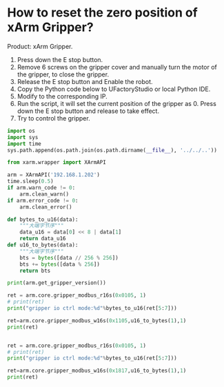 # How to reset the zero position of xArm Gripper?

Product: xArm Gripper.

1. Press down the E stop button.
2. Remove 6 screws on the gripper cover and manually turn the motor of the gripper, to close the gripper.
3. Release the E stop button and Enable the robot.
4. Copy the Python code below to UFactoryStudio or local Python IDE.
5. Modify to the corresponding IP.
6. Run the script, it will set the current position of the gripper as 0. Press down the E stop button and release to take effect.
7. Try to control the gripper.&#x20;

```python
import os
import sys
import time
sys.path.append(os.path.join(os.path.dirname(__file__), '../../..'))

from xarm.wrapper import XArmAPI

arm = XArmAPI('192.168.1.202')
time.sleep(0.5)
if arm.warn_code != 0:
    arm.clean_warn()
if arm.error_code != 0:
    arm.clean_error()

def bytes_to_u16(data):
    """大端字节序"""
    data_u16 = data[0] << 8 | data[1]
    return data_u16
def u16_to_bytes(data):
    """大端字节序"""
    bts = bytes([data // 256 % 256])
    bts += bytes([data % 256])
    return bts

print(arm.get_gripper_version())

ret = arm.core.gripper_modbus_r16s(0x0105, 1)
# print(ret)
print("gripper io ctrl mode:%d"%bytes_to_u16(ret[5:7]))

ret=arm.core.gripper_modbus_w16s(0x1105,u16_to_bytes(1),1)
print(ret)


ret = arm.core.gripper_modbus_r16s(0x0105, 1)
# print(ret)
print("gripper io ctrl mode:%d"%bytes_to_u16(ret[5:7]))

ret=arm.core.gripper_modbus_w16s(0x1817,u16_to_bytes(1),1)
print(ret)

```
